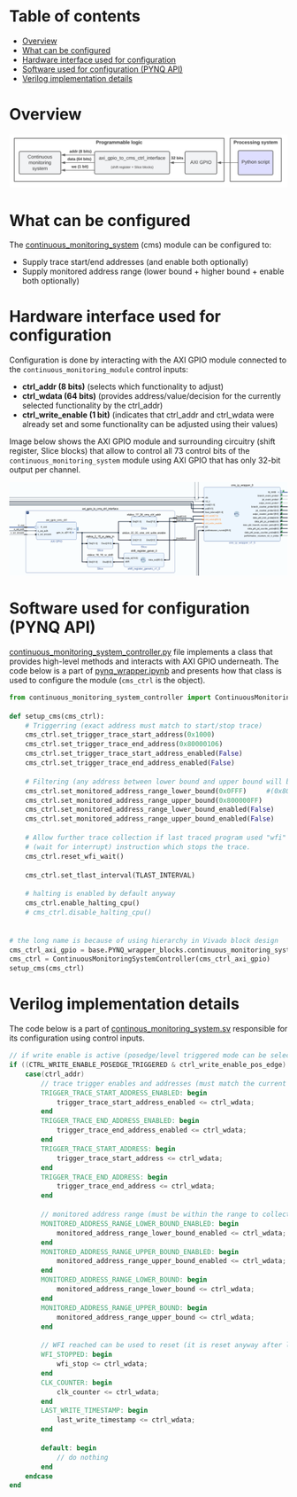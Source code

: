 # Table of contents
- [Overview](#overview)
- [What can be configured](#what-can-be-configured)
- [Hardware interface used for configuration](#hardware-interface-used-for-configuration)
- [Software used for configuration (PYNQ API)](#software-used-for-configuration-pynq-api)
- [Verilog implementation details](#verilog-implementation-details)


# Overview

<img alt="ERROR: IMAGE WASNT DISPLAYED" src="../images/cms_configuration_high_level.png" />

# What can be configured
The [continuous_monitoring_system](https://github.com/michalmonday/continuous_monitoring_system) (cms) module can be configured to:  
* Supply trace start/end addresses (and enable both optionally)
* Supply monitored address range (lower bound + higher bound + enable both optionally)

# Hardware interface used for configuration
Configuration is done by interacting with the AXI GPIO module connected to the `continuous_monitoring_module` control inputs:
* **ctrl_addr (8 bits)** (selects which functionality to adjust)
* **ctrl_wdata (64 bits)** (provides address/value/decision for the currently selected functionality by the ctrl_addr)
* **ctrl_write_enable (1 bit)** (indicates that ctrl_addr and ctrl_wdata were already set and some functionality can be adjusted using their values)

Image below shows the AXI GPIO module and surrounding circuitry (shift register, Slice blocks) that allow to control all 73 control bits of the `continuous_monitoring_system` module using AXI GPIO that has only 32-bit output per channel.

<img alt="ERROR: IMAGE WASNT DISPLAYED" src="../images/axi_gpio_to_cms_ctrl_interface.png" />

# Software used for configuration (PYNQ API)
[continuous_monitoring_system_controller.py](../jupyter_notebooks/continuous_monitoring_system_controller.py) file implements a class that provides high-level methods and interacts with AXI GPIO underneath. The code below is a part of [pynq_wrapper.ipynb](../jupyter_notebooks/pynq_wrapper.ipynb) and presents how that class is used to configure the module (`cms_ctrl` is the object). 
```python
from continuous_monitoring_system_controller import ContinuousMonitoringSystemController

def setup_cms(cms_ctrl):
    # Triggerring (exact address must match to start/stop trace)
    cms_ctrl.set_trigger_trace_start_address(0x1000)
    cms_ctrl.set_trigger_trace_end_address(0x80000106)  
    cms_ctrl.set_trigger_trace_start_address_enabled(False)
    cms_ctrl.set_trigger_trace_end_address_enabled(False)

    # Filtering (any address between lower bound and upper bound will be collected)
    cms_ctrl.set_monitored_address_range_lower_bound(0x0FFF)     #(0x80000000)
    cms_ctrl.set_monitored_address_range_upper_bound(0x800000FF)
    cms_ctrl.set_monitored_address_range_lower_bound_enabled(False)
    cms_ctrl.set_monitored_address_range_upper_bound_enabled(False)
    
    # Allow further trace collection if last traced program used "wfi"
    # (wait for interrupt) instruction which stops the trace.
    cms_ctrl.reset_wfi_wait()
    
    cms_ctrl.set_tlast_interval(TLAST_INTERVAL)

    # halting is enabled by default anyway
    cms_ctrl.enable_halting_cpu()
    # cms_ctrl.disable_halting_cpu()


# the long name is because of using hierarchy in Vivado block design
cms_ctrl_axi_gpio = base.PYNQ_wrapper_blocks.continuous_monitoring_system_blocks.axi_gpio_to_cms_ctrl_interface.axi_gpio_cms_ctrl.channel1    
cms_ctrl = ContinuousMonitoringSystemController(cms_ctrl_axi_gpio)
setup_cms(cms_ctrl)
```


# Verilog implementation details
The code below is a part of [continous_monitoring_system.sv](https://github.com/michalmonday/continuous_monitoring_system/blob/master/src/continuous_monitoring_system.sv) responsible for its configuration using control inputs.

```verilog
// if write enable is active (posedge/level triggered mode can be selected by CTRL_WRITE_ENABLE_POSEDGE_TRIGGERED)
if ((CTRL_WRITE_ENABLE_POSEDGE_TRIGGERED & ctrl_write_enable_pos_edge) || (~CTRL_WRITE_ENABLE_POSEDGE_TRIGGERED & ctrl_write_enable)) begin
    case(ctrl_addr)
        // trace trigger enables and addresses (must match the current PC exactly to trigger)
        TRIGGER_TRACE_START_ADDRESS_ENABLED: begin
            trigger_trace_start_address_enabled <= ctrl_wdata;
        end 
        TRIGGER_TRACE_END_ADDRESS_ENABLED: begin
            trigger_trace_end_address_enabled <= ctrl_wdata;
        end
        TRIGGER_TRACE_START_ADDRESS: begin
            trigger_trace_start_address <= ctrl_wdata;
        end
        TRIGGER_TRACE_END_ADDRESS: begin
            trigger_trace_end_address <= ctrl_wdata;
        end

        // monitored address range (must be within the range to collect trace)
        MONITORED_ADDRESS_RANGE_LOWER_BOUND_ENABLED: begin
            monitored_address_range_lower_bound_enabled <= ctrl_wdata;
        end
        MONITORED_ADDRESS_RANGE_UPPER_BOUND_ENABLED: begin
            monitored_address_range_upper_bound_enabled <= ctrl_wdata;
        end
        MONITORED_ADDRESS_RANGE_LOWER_BOUND: begin
            monitored_address_range_lower_bound <= ctrl_wdata;
        end
        MONITORED_ADDRESS_RANGE_UPPER_BOUND: begin
            monitored_address_range_upper_bound <= ctrl_wdata;
        end

        // WFI reached can be used to reset (it is reset anyway after loading Overlay again)
        WFI_STOPPED: begin
            wfi_stop <= ctrl_wdata;
        end
        CLK_COUNTER: begin
            clk_counter <= ctrl_wdata;
        end
        LAST_WRITE_TIMESTAMP: begin
            last_write_timestamp <= ctrl_wdata;
        end

        default: begin
            // do nothing
        end
    endcase
end
```
